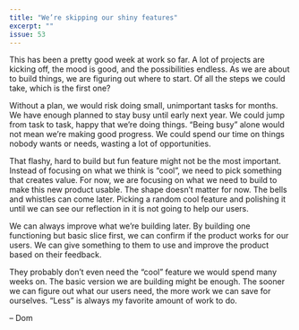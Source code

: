 ```yaml
---
title: "We’re skipping our shiny features"
excerpt: ""
issue: 53
---
```

This has been a pretty good week at work so far. A lot of projects are kicking off, the mood is good, and the possibilities endless. As we are about to build things, we are figuring out where to start. Of all the steps we could take, which is the first one?

Without a plan, we would risk doing small, unimportant tasks for months. We have enough planned to stay busy until early next year. We could jump from task to task, happy that we’re doing things. “Being busy” alone would not mean we’re making good progress. We could spend our time on things nobody wants or needs, wasting a lot of opportunities.

That flashy, hard to build but fun feature might not be the most important. Instead of focusing on what we think is “cool”, we need to pick something that creates value. For now, we are focusing on what we need to build to make this new product usable. The shape doesn’t matter for now. The bells and whistles can come later. Picking a random cool feature and polishing it until we can see our reflection in it is not going to help our users.

We can always improve what we’re building later. By building one functioning but basic slice first, we can confirm if the product works for our users. We can give something to them to use and improve the product based on their feedback.

They probably don’t even need the “cool” feature we would spend many weeks on. The basic version we are building might be enough. The sooner we can figure out what our users need, the more work we can save for ourselves. “Less” is always my favorite amount of work to do.

– Dom
